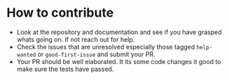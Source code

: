 # How to contribute
- Look at the repository and documentation and see if you have grasped whats going on. If not reach out for help.
- Check the issues that are unresolved especially those tagged `help-wanted` or `good-first-issue` and submit your PR.
- Your PR should be well elaborated. It its some code changes it good to make sure the tests have passed.
